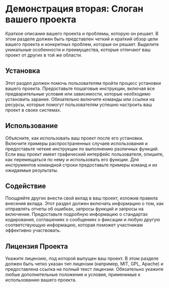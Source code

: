 # Демонстрация вторая: Слоган вашего проекта

Краткое описание вашего проекта и проблемы, которую он решает. В этом разделе должен быть представлен четкий и краткий обзор цели вашего проекта и конкретных проблем, которые он решает. Выделите уникальные особенности и преимущества, которые отличают ваш проект от других в той же области.

## Установка

Этот раздел должен помочь пользователям пройти процесс установки вашего проекта. Предоставьте пошаговые инструкции, включая все предварительные условия или зависимости, которые необходимо установить заранее. Обязательно включите команды или ссылки на ресурсы, которые помогут пользователям успешно настроить ваш проект в своих системах.

## Использование

Объясните, как использовать ваш проект после его установки. Включите примеры распространенных случаев использования и предоставьте четкие инструкции по выполнению различных функций. Если ваш проект имеет графический интерфейс пользователя, опишите, как перемещаться по нему и использовать его функции. Для инструментов командной строки предоставьте примеры команд и их ожидаемые результаты.

## Содействие

Поощряйте других внести свой вклад в ваш проект, изложив правила внесения вклада. Этот раздел должен включать информацию о том, как отправлять отчеты об ошибках, запросы функций и запросы на включение. Предоставьте подробную информацию о стандартах кодирования, соглашениях о сообщениях о фиксации и любую другую соответствующую информацию, которая поможет участникам эффективно участвовать.

## Лицензия Проекта

Укажите лицензию, под которой выпущен ваш проект. В этом разделе должен быть четко указан тип лицензии (например, MIT, GPL, Apache) и предоставлена ссылка на полный текст лицензии. Обязательно укажите любые дополнительные положения и условия, применимые к использованию вашего проекта.